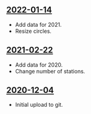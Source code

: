 ## [2022-01-14](https://github.com/faktaoklimatu/graphics/blob/4af75da2569009dff4e9acec3bcf88edeabf3889/data-visualization/climate-indicators/world/world-temperature-anomaly-over-time/cs-teplotni-anomalie.ai)

- Add data for 2021.
- Resize circles.

## [2021-02-22](https://github.com/faktaoklimatu/graphics/blob/fbb395dfcb59ae5b68331d3e094d685fe35659f6/data-visualization/climate-indicators/world/world-temperature-anomaly-over-time/cs-teplotni-anomalie.ai)

- Add data for 2020.
- Change number of stations.

## [2020-12-04](https://github.com/faktaoklimatu/graphics/blob/bfd2081a88037fc2f774a88a620aff3370d990e0/Data%20visualization/Climate%20indicators/World/World%20temperature%20anomaly%20over%20time/cs-teplotni-anomalie.ai)

- Initial upload to git.


